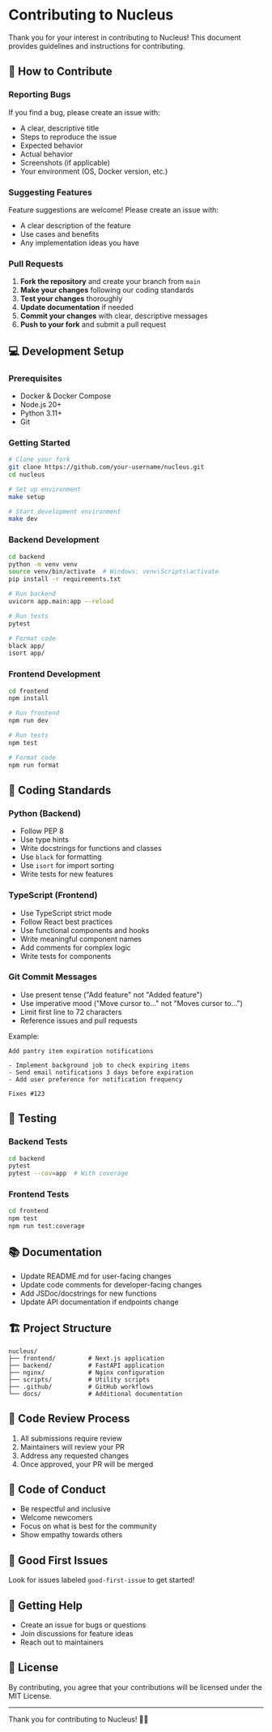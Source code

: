 # Contributing to Nucleus

Thank you for your interest in contributing to Nucleus! This document provides guidelines and instructions for contributing.

## 🌟 How to Contribute

### Reporting Bugs

If you find a bug, please create an issue with:

- A clear, descriptive title
- Steps to reproduce the issue
- Expected behavior
- Actual behavior
- Screenshots (if applicable)
- Your environment (OS, Docker version, etc.)

### Suggesting Features

Feature suggestions are welcome! Please create an issue with:

- A clear description of the feature
- Use cases and benefits
- Any implementation ideas you have

### Pull Requests

1. **Fork the repository** and create your branch from `main`
2. **Make your changes** following our coding standards
3. **Test your changes** thoroughly
4. **Update documentation** if needed
5. **Commit your changes** with clear, descriptive messages
6. **Push to your fork** and submit a pull request

## 💻 Development Setup

### Prerequisites

- Docker & Docker Compose
- Node.js 20+
- Python 3.11+
- Git

### Getting Started

```bash
# Clone your fork
git clone https://github.com/your-username/nucleus.git
cd nucleus

# Set up environment
make setup

# Start development environment
make dev
```

### Backend Development

```bash
cd backend
python -m venv venv
source venv/bin/activate  # Windows: venv\Scripts\activate
pip install -r requirements.txt

# Run backend
uvicorn app.main:app --reload

# Run tests
pytest

# Format code
black app/
isort app/
```

### Frontend Development

```bash
cd frontend
npm install

# Run frontend
npm run dev

# Run tests
npm test

# Format code
npm run format
```

## 📝 Coding Standards

### Python (Backend)

- Follow PEP 8
- Use type hints
- Write docstrings for functions and classes
- Use `black` for formatting
- Use `isort` for import sorting
- Write tests for new features

### TypeScript (Frontend)

- Use TypeScript strict mode
- Follow React best practices
- Use functional components and hooks
- Write meaningful component names
- Add comments for complex logic
- Write tests for components

### Git Commit Messages

- Use present tense ("Add feature" not "Added feature")
- Use imperative mood ("Move cursor to..." not "Moves cursor to...")
- Limit first line to 72 characters
- Reference issues and pull requests

Example:
```
Add pantry item expiration notifications

- Implement background job to check expiring items
- Send email notifications 3 days before expiration
- Add user preference for notification frequency

Fixes #123
```

## 🧪 Testing

### Backend Tests

```bash
cd backend
pytest
pytest --cov=app  # With coverage
```

### Frontend Tests

```bash
cd frontend
npm test
npm run test:coverage
```

## 📚 Documentation

- Update README.md for user-facing changes
- Update code comments for developer-facing changes
- Add JSDoc/docstrings for new functions
- Update API documentation if endpoints change

## 🏗️ Project Structure

```
nucleus/
├── frontend/         # Next.js application
├── backend/          # FastAPI application
├── nginx/            # Nginx configuration
├── scripts/          # Utility scripts
├── .github/          # GitHub workflows
└── docs/             # Additional documentation
```

## 🤝 Code Review Process

1. All submissions require review
2. Maintainers will review your PR
3. Address any requested changes
4. Once approved, your PR will be merged

## 📜 Code of Conduct

- Be respectful and inclusive
- Welcome newcomers
- Focus on what is best for the community
- Show empathy towards others

## 🎯 Good First Issues

Look for issues labeled `good-first-issue` to get started!

## 💬 Getting Help

- Create an issue for bugs or questions
- Join discussions for feature ideas
- Reach out to maintainers

## 📄 License

By contributing, you agree that your contributions will be licensed under the MIT License.

---

Thank you for contributing to Nucleus! 🧠✨


